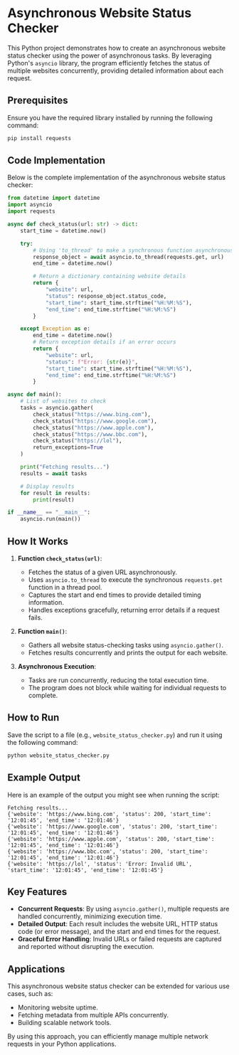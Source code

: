 # Asynchronous Website Status Checker

This Python project demonstrates how to create an asynchronous website status checker using the power of asynchronous tasks. By leveraging Python's `asyncio` library, the program efficiently fetches the status of multiple websites concurrently, providing detailed information about each request.

## Prerequisites

Ensure you have the required library installed by running the following command:

```bash
pip install requests
```

## Code Implementation

Below is the complete implementation of the asynchronous website status checker:

```python
from datetime import datetime
import asyncio
import requests

async def check_status(url: str) -> dict:
    start_time = datetime.now()

    try:
        # Using 'to_thread' to make a synchronous function asynchronous
        response_object = await asyncio.to_thread(requests.get, url)
        end_time = datetime.now()

        # Return a dictionary containing website details
        return {
            "website": url,
            "status": response_object.status_code,
            "start_time": start_time.strftime("%H:%M:%S"),
            "end_time": end_time.strftime("%H:%M:%S")
        }

    except Exception as e:
        end_time = datetime.now()
        # Return exception details if an error occurs
        return {
            "website": url,
            "status": f"Error: {str(e)}",
            "start_time": start_time.strftime("%H:%M:%S"),
            "end_time": end_time.strftime("%H:%M:%S")
        }

async def main():
    # List of websites to check
    tasks = asyncio.gather(
        check_status("https://www.bing.com"),
        check_status("https://www.google.com"),
        check_status("https://www.apple.com"),
        check_status("https://www.bbc.com"),
        check_status("https://lol"),
        return_exceptions=True
    )

    print("Fetching results...")
    results = await tasks

    # Display results
    for result in results:
        print(result)

if __name__ == "__main__":
    asyncio.run(main())
```

## How It Works

1. **Function `check_status(url)`**:
    - Fetches the status of a given URL asynchronously.
    - Uses `asyncio.to_thread` to execute the synchronous `requests.get` function in a thread pool.
    - Captures the start and end times to provide detailed timing information.
    - Handles exceptions gracefully, returning error details if a request fails.

2. **Function `main()`**:
    - Gathers all website status-checking tasks using `asyncio.gather()`.
    - Fetches results concurrently and prints the output for each website.

3. **Asynchronous Execution**:
    - Tasks are run concurrently, reducing the total execution time.
    - The program does not block while waiting for individual requests to complete.

## How to Run

Save the script to a file (e.g., `website_status_checker.py`) and run it using the following command:

```bash
python website_status_checker.py
```

## Example Output

Here is an example of the output you might see when running the script:

```
Fetching results...
{'website': 'https://www.bing.com', 'status': 200, 'start_time': '12:01:45', 'end_time': '12:01:46'}
{'website': 'https://www.google.com', 'status': 200, 'start_time': '12:01:45', 'end_time': '12:01:46'}
{'website': 'https://www.apple.com', 'status': 200, 'start_time': '12:01:45', 'end_time': '12:01:46'}
{'website': 'https://www.bbc.com', 'status': 200, 'start_time': '12:01:45', 'end_time': '12:01:46'}
{'website': 'https://lol', 'status': 'Error: Invalid URL', 'start_time': '12:01:45', 'end_time': '12:01:45'}
```

## Key Features

- **Concurrent Requests**: By using `asyncio.gather()`, multiple requests are handled concurrently, minimizing execution time.
- **Detailed Output**: Each result includes the website URL, HTTP status code (or error message), and the start and end times for the request.
- **Graceful Error Handling**: Invalid URLs or failed requests are captured and reported without disrupting the execution.

## Applications

This asynchronous website status checker can be extended for various use cases, such as:
- Monitoring website uptime.
- Fetching metadata from multiple APIs concurrently.
- Building scalable network tools.

By using this approach, you can efficiently manage multiple network requests in your Python applications.

